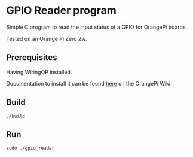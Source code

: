 # GPIO Reader program

Simple C program to read the input status of a GPIO for OrangePi boards.

Tested on an Orange Pi Zero 2w.

## Prerequisites

Having WiringOP installed.

Documentation to install it can be found [here](http://www.orangepi.org/orangepiwiki/index.php/Orange_Pi_Zero_2W#How_to_install_wiringOP) on the OrangePi Wiki.

## Build

```
./build
```

## Run

```
sudo ./gpio_reader
```

